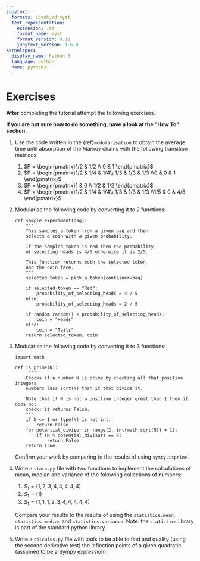 ```yaml
---
jupytext:
  formats: ipynb,md:myst
  text_representation:
    extension: .md
    format_name: myst
    format_version: 0.12
    jupytext_version: 1.6.0
kernelspec:
  display_name: Python 3
  language: python
  name: python3
---
```


# Exercises

**After** completing the tutorial attempt the following exercises.

**If you are not sure how to do something, have a look at the "How To" section.**

1. Use the code written in the {ref}`modularisation` to obtain the average time
   until absorption of the Markov chains with the following transition matrices:
   1. $P = \begin{pmatrix}1/2 & 1/2 \\ 0 & 1 \end{pmatrix}$
   2. $P = \begin{pmatrix}1/2 & 1/4 & 1/4\\ 1/3 & 1/3 & 1/3  \\0 & 0 & 1 \end{pmatrix}$
   3. $P = \begin{pmatrix}1 & 0 \\ 1/2 & 1/2 \end{pmatrix}$
   4. $P = \begin{pmatrix}1/2 & 1/4 & 1/4\\ 1/3 & 1/3 & 1/3  \\1/5 & 0 & 4/5 \end{pmatrix}$
2. Modularise the following code by converting it to 2 functions:
   ```
   def sample_experiment(bag):
       """
       This samples a token from a given bag and then
       selects a coin with a given probability.

       If the sampled token is red then the probability
       of selecting heads is 4/5 otherwise it is 2/5.

       This function returns both the selected token
       and the coin face.
       """
       selected_token = pick_a_token(container=bag)

       if selected_token == "Red":
           probability_of_selecting_heads = 4 / 5
       else:
           probability_of_selecting_heads = 2 / 5

       if random.random() < probability_of_selecting_heads:
           coin = "Heads"
       else:
           coin = "Tails"
       return selected_token, coin
   ```
3. Modularise the following code by converting it to 3 functions:
   ```
   import math

   def is_prime(N):
        """
       Checks if a number N is prime by checking all that positive integers
       numbers less sqrt(N) than it that divide it.

       Note that if N is not a positive integer great than 1 then it does not
       check: it returns False.
       """
       if N <= 1 or type(N) is not int:
           return False
       for potential_divisor in range(2, int(math.sqrt(N)) + 1):
           if (N % potential_divisor) == 0:
               return False
       return True
   ```

   Confirm your work by comparing to the results of using `sympy.isprime`.
4. Write a `stats.py` file with two functions to implement the calculations of
   mean, median and variance of the following collections of numbers:
   1. $S_1=(1, 2, 3, 4, 4, 4, 4, 4)$
   2. $S_1=(1)$
   3. $S_1=(1, 1, 1, 2, 3, 4, 4, 4, 4, 4)$

   Compare your results to the results of using the `statistics.mean`,
   `statistics.median` and `statistics.variance`. Note: the `statistics` library
   is part of the standard python library.
5. Write a `calculus.py` file with tools to be able to find and qualify (using
   the second derivative test) the inflection
   points of a given quadratic (assumed to be a Sympy expression).

